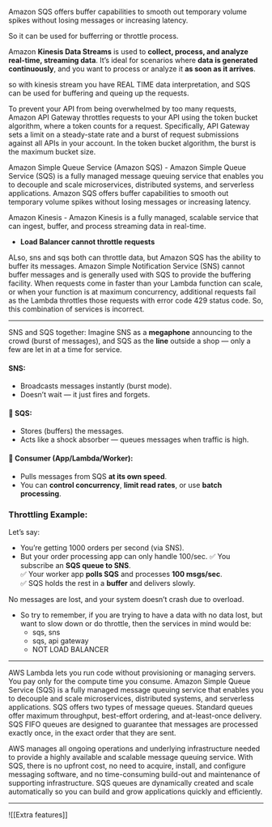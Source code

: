 
Amazon SQS offers buffer capabilities to smooth out temporary volume spikes without losing messages or increasing latency.

So it can be used for bufferring or throttle process.

Amazon **Kinesis Data Streams** is used to **collect, process, and analyze real-time, streaming data**. It’s ideal for scenarios where **data is generated continuously**, and you want to process or analyze it **as soon as it arrives**.

so with kinesis stream you have REAL TIME data interpretation, and SQS can be used for buffering and queing up the requests.


To prevent your API from being overwhelmed by too many requests, Amazon API Gateway throttles requests to your API using the token bucket algorithm, where a token counts for a request. Specifically, API Gateway sets a limit on a steady-state rate and a burst of request submissions against all APIs in your account. In the token bucket algorithm, the burst is the maximum bucket size.

Amazon Simple Queue Service (Amazon SQS) - Amazon Simple Queue Service (SQS) is a fully managed message queuing service that enables you to decouple and scale microservices, distributed systems, and serverless applications. Amazon SQS offers buffer capabilities to smooth out temporary volume spikes without losing messages or increasing latency.

Amazon Kinesis - Amazon Kinesis is a fully managed, scalable service that can ingest, buffer, and process streaming data in real-time.


- **Load Balancer cannot throttle requests**



ALso, sns and sqs both can throttle data, but 
Amazon SQS has the ability to buffer its messages. Amazon Simple Notification Service (SNS) cannot buffer messages and is generally used with SQS to provide the buffering facility. When requests come in faster than your Lambda function can scale, or when your function is at maximum concurrency, additional requests fail as the Lambda throttles those requests with error code 429 status code. So, this combination of services is incorrect.



---
SNS and SQS together:
Imagine SNS as a **megaphone** announcing to the crowd (burst of messages), and SQS as the **line** outside a shop — only a few are let in at a time for service.

#### **SNS**:

- Broadcasts messages instantly (burst mode).
- Doesn’t wait — it just fires and forgets.
#### 🔸 **SQS**:
- Stores (buffers) the messages.
- Acts like a shock absorber — queues messages when traffic is high.
#### 🔸 **Consumer (App/Lambda/Worker)**:
- Pulls messages from SQS **at its own speed**.
- You can **control concurrency**, **limit read rates**, or use **batch processing**.

### Throttling Example:

Let’s say:
- You’re getting 1000 orders per second (via SNS).
- But your order processing app can only handle 100/sec.
✅ You subscribe an **SQS queue to SNS**.  
✅ Your worker app **polls SQS** and processes **100 msgs/sec**.  
✅ SQS holds the rest in a **buffer** and delivers slowly.

No messages are lost, and your system doesn’t crash due to overload.



- So try to remember, if you are trying to have a data with no data lost, but want to slow down or do throttle, then the services in mind would be:
	- sqs, sns
	- sqs, api gateway
	- NOT LOAD BALANCER


---


AWS Lambda lets you run code without provisioning or managing servers. You pay only for the compute time you consume. Amazon Simple Queue Service (SQS) is a fully managed message queuing service that enables you to decouple and scale microservices, distributed systems, and serverless applications. SQS offers two types of message queues. Standard queues offer maximum throughput, best-effort ordering, and at-least-once delivery. SQS FIFO queues are designed to guarantee that messages are processed exactly once, in the exact order that they are sent.

AWS manages all ongoing operations and underlying infrastructure needed to provide a highly available and scalable message queuing service. With SQS, there is no upfront cost, no need to acquire, install, and configure messaging software, and no time-consuming build-out and maintenance of supporting infrastructure. SQS queues are dynamically created and scale automatically so you can build and grow applications quickly and efficiently.


---


![[Extra features]]



